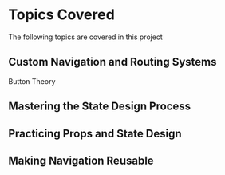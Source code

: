 # Topics Covered

The following topics are covered in this project

## Custom Navigation and Routing Systems

Button Theory

## Mastering the State Design Process

## Practicing Props and State Design

## Making Navigation Reusable
